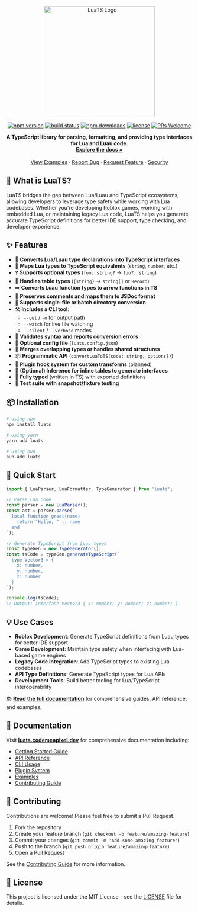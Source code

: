 <div align="center">
  <img src="assets/logo.png" alt="LuaTS Logo" width="300" />
</div>

<div align="center">

[![npm version](https://img.shields.io/npm/v/luats.svg?style=flat-square)](https://www.npmjs.org/package/luats)
[![build status](https://img.shields.io/github/actions/workflow/status/codemeapixel/luats/ci.yml?branch=main&style=flat-square)](https://github.com/codemeapixel/luats/actions)
[![npm downloads](https://img.shields.io/npm/dm/luats.svg?style=flat-square)](https://npm-stat.com/charts.html?package=luats)
[![license](https://img.shields.io/npm/l/luats.svg?style=flat-square)](https://github.com/codemeapixel/luats/blob/main/LICENSE)
[![PRs Welcome](https://img.shields.io/badge/PRs-welcome-brightgreen.svg?style=flat-square)](https://makeapullrequest.com)

</div>

<p align="center">
  <b>A TypeScript library for parsing, formatting, and providing type interfaces for Lua and Luau code.</b>
  <br>
  <a href="https://luats.codemeapixel.dev"><strong>Explore the docs »</strong></a>
  <br>
  <br>
  <a href="https://luats.codemeapixel.dev/examples">View Examples</a>
  ·
  <a href="https://github.com/codemeapixel/luats/issues/new?labels=bug&template=bug_report.md">Report Bug</a>
  ·
  <a href="https://github.com/codemeapixel/luats/issues/new?labels=enhancement&template=feature_request.md">Request Feature</a>
  ·
  <a href="https://github.com/codemeapixel/luats/security/policy">Security</a>
</p>

## 🌟 What is LuaTS?

LuaTS bridges the gap between Lua/Luau and TypeScript ecosystems, allowing developers to leverage type safety while working with Lua codebases. Whether you're developing Roblox games, working with embedded Lua, or maintaining legacy Lua code, LuaTS helps you generate accurate TypeScript definitions for better IDE support, type checking, and developer experience.

## ✨ Features

- 🔁 **Converts Lua/Luau type declarations into TypeScript interfaces**
- 🧠 **Maps Lua types to TypeScript equivalents** (`string`, `number`, etc.)
- ❓ **Supports optional types** (`foo: string?` → `foo?: string`)
- 🔧 **Handles table types** (`{string}` → `string[]` or `Record`)
- ➡️ **Converts Luau function types to arrow functions in TS**
- 📄 **Preserves comments and maps them to JSDoc format**
- 📁 **Supports single-file or batch directory conversion**
- 🛠 **Includes a CLI tool**:
  - `--out` / `-o` for output path
  - `--watch` for live file watching
  - `--silent` / `--verbose` modes
- 🧪 **Validates syntax and reports conversion errors**
- 🔌 **Optional config file** (`luats.config.json`)
- 🔄 **Merges overlapping types or handles shared structures**
- 📦 **Programmatic API** (`convertLuaToTS(code: string, options?)`)
- 🧩 **Plugin hook system for custom transforms** (planned)
- 🧠 **(Optional) Inference for inline tables to generate interfaces**
- 📜 **Fully typed** (written in TS) with exported definitions
- 🧪 **Test suite with snapshot/fixture testing**

## 📦 Installation

```bash
# Using npm
npm install luats

# Using yarn
yarn add luats

# Using bun
bun add luats
```

## 🚀 Quick Start

```typescript
import { LuaParser, LuaFormatter, TypeGenerator } from 'luats';

// Parse Lua code
const parser = new LuaParser();
const ast = parser.parse(`
  local function greet(name)
    return "Hello, " .. name
  end
`);

// Generate TypeScript from Luau types
const typeGen = new TypeGenerator();
const tsCode = typeGen.generateTypeScript(`
  type Vector3 = {
    x: number,
    y: number,
    z: number
  }
`);

console.log(tsCode);
// Output: interface Vector3 { x: number; y: number; z: number; }
```

## 💡 Use Cases

- **Roblox Development**: Generate TypeScript definitions from Luau types for better IDE support
- **Game Development**: Maintain type safety when interfacing with Lua-based game engines
- **Legacy Code Integration**: Add TypeScript types to existing Lua codebases
- **API Type Definitions**: Generate TypeScript types for Lua APIs
- **Development Tools**: Build better tooling for Lua/TypeScript interoperability

📚 **[Read the full documentation](https://luats.codemeapixel.dev)** for comprehensive guides, API reference, and examples.

## 📖 Documentation

Visit **[luats.codemeapixel.dev](https://luats.codemeapixel.dev)** for comprehensive documentation including:

- [Getting Started Guide](https://luats.codemeapixel.dev/getting-started)
- [API Reference](https://luats.codemeapixel.dev/api-reference)
- [CLI Usage](https://luats.codemeapixel.dev/cli)
- [Plugin System](https://luats.codemeapixel.dev/plugins)
- [Examples](https://luats.codemeapixel.dev/examples)
- [Contributing Guide](https://luats.codemeapixel.dev/contributing)

## 🤝 Contributing

Contributions are welcome! Please feel free to submit a Pull Request.

1. Fork the repository
2. Create your feature branch (`git checkout -b feature/amazing-feature`)
3. Commit your changes (`git commit -m 'Add some amazing feature'`)
4. Push to the branch (`git push origin feature/amazing-feature`)
5. Open a Pull Request

See the [Contributing Guide](https://luats.codemeapixel.dev/contributing) for more information.

## 📄 License

This project is licensed under the MIT License - see the [LICENSE](LICENSE) file for details.
